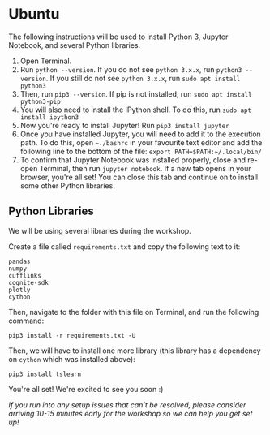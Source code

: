 
# Ubuntu

The following instructions will be used to install Python 3, Jupyter Notebook, and several Python libraries.

1. Open Terminal.
2. Run `python --version`. If you do not see `python 3.x.x`, run  `python3 --version`. If you still do not see `python 3.x.x`, run `sudo apt install python3` 
3. Then, run `pip3 --version`. If pip is not installed, run  `sudo apt install python3-pip`
4. You will also need to install the IPython shell. To do this, run `sudo apt install ipython3`
5. Now you're ready to install Jupyter! Run `pip3 install jupyter`
6. Once you have installed Jupyter, you will need to add it to the execution path. To do this, open `~./bashrc` in your favourite text editor and add the following line to the bottom of the file: `export PATH=$PATH:~/.local/bin/`
7. To confirm that Jupyter Notebook was installed properly, close and re-open Terminal, then run `jupyter notebook`. If a new tab opens in your browser, you're all set! You can close this tab and continue on to install some other Python libraries.


## Python Libraries

We will be using several libraries during the workshop. 

Create a file called `requirements.txt` and copy the following text to it:

```
pandas
numpy
cufflinks
cognite-sdk
plotly
cython
```


Then, navigate to the folder with this file on Terminal, and run the following command:

`pip3 install -r requirements.txt -U`

Then, we will have to install one more library (this library has a dependency on `cython` which was installed above):

`pip3 install tslearn`

You're all set! We're excited to see you soon :)

_If you run into any setup issues that can’t be resolved, please consider arriving 10-15 minutes early for the workshop so we can help you get set up!_
